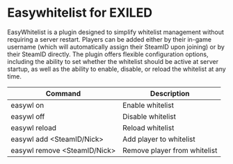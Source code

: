 # Easywhitelist for EXILED

EasyWhitelist is a plugin designed to simplify whitelist management without requiring a server restart. Players can be added either by their in-game username (which will automatically assign their SteamID upon joining) or by their SteamID directly. The plugin offers flexible configuration options, including the ability to set whether the whitelist should be active at server startup, as well as the ability to enable, disable, or reload the whitelist at any time.

| Command | Description                 |
|---------|-----------------------------|
| easywl on | Enable whitelist|
| easywl off | Disable whitelist|
| easywl reload | Reload whitelist|
| easywl add <SteamID/Nick> | Add player to whitelist|
| easywl remove <SteamID/Nick> | Remove player from whitelist|
